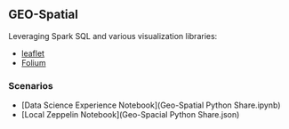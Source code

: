
## GEO-Spatial

Leveraging Spark SQL and various visualization libraries:

* [leaflet](http://leafletjs.com/index.html) 
* [Folium](https://github.com/python-visualization/folium)

### Scenarios

* [Data Science Experience Notebook](Geo-Spatial Python Share.ipynb)
* [Local Zeppelin Notebook](Geo-Spacial Python Share.json)
